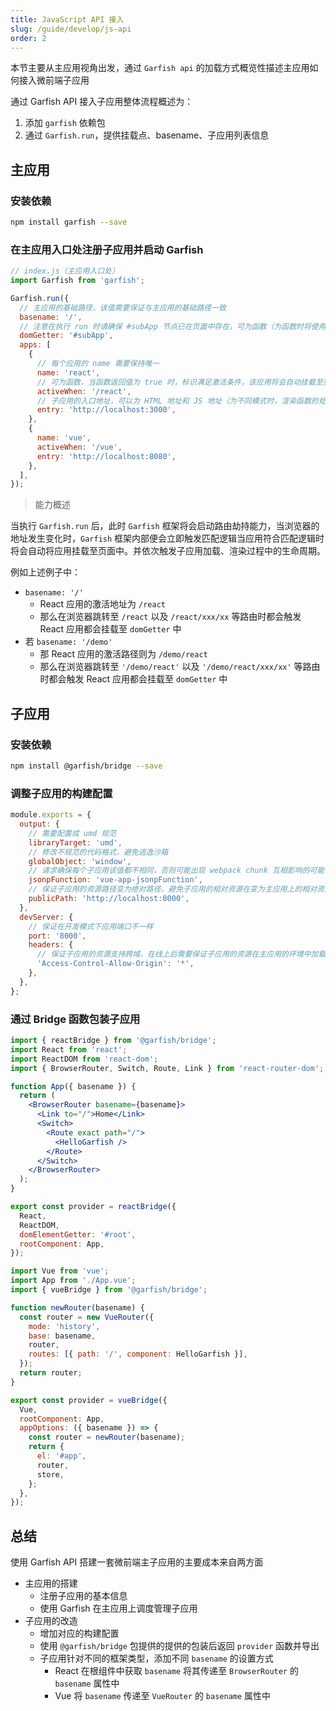 ```yaml
---
title: JavaScript API 接入
slug: /guide/develop/js-api
order: 2
---
```


本节主要从主应用视角出发，通过 `Garfish api` 的加载方式概览性描述主应用如何接入微前端子应用

通过 Garfish API 接入子应用整体流程概述为：

1. 添加 `garfish` 依赖包
2. 通过 `Garfish.run`，提供挂载点、basename、子应用列表信息

## 主应用

### 安装依赖

```bash npm2yarn
npm install garfish --save
```

### 在主应用入口处注册子应用并启动 Garfish

```js
// index.js（主应用入口处）
import Garfish from 'garfish';

Garfish.run({
  // 主应用的基础路径，该值需要保证与主应用的基础路径一致
  basename: '/',
  // 注意在执行 run 时请确保 #subApp 节点已在页面中存在，可为函数（为函数时将使用函数返回时作为挂载点）
  domGetter: '#subApp',
  apps: [
    {
      // 每个应用的 name 需要保持唯一
      name: 'react',
      // 可为函数，当函数返回值为 true 时，标识满足激活条件，该应用将会自动挂载至页面中，手动挂在时可不填写该参数
      activeWhen: '/react',
      // 子应用的入口地址，可以为 HTML 地址和 JS 地址（为不同模式时，渲染函数的处理有所不同）
      entry: 'http://localhost:3000',
    },
    {
      name: 'vue',
      activeWhen: '/vue',
      entry: 'http://localhost:8080',
    },
  ],
});
```

> 能力概述

当执行 `Garfish.run` 后，此时 `Garfish` 框架将会启动路由劫持能力，当浏览器的地址发生变化时，`Garfish` 框架内部便会立即触发匹配逻辑当应用符合匹配逻辑时将会自动将应用挂载至页面中。并依次触发子应用加载、渲染过程中的生命周期。

例如上述例子中：

- `basename: '/'`
  - React 应用的激活地址为 `/react`
  - 那么在浏览器跳转至 `/react` 以及 `/react/xxx/xx` 等路由时都会触发 React 应用都会挂载至 `domGetter` 中
- 若 `basename: '/demo'`
  - 那 React 应用的激活路径则为 `/demo/react`
  - 那么在浏览器跳转至 `'/demo/react'` 以及 `'/demo/react/xxx/xx'` 等路由时都会触发 React 应用都会挂载至 `domGetter` 中

## 子应用

### 安装依赖

```bash npm2yarn
npm install @garfish/bridge --save
```

### 调整子应用的构建配置

<Tabs>
  <TabItem value="Webpack" label="Webpack" default>

```js
module.exports = {
  output: {
    // 需要配置成 umd 规范
    libraryTarget: 'umd',
    // 修改不规范的代码格式，避免逃逸沙箱
    globalObject: 'window',
    // 请求确保每个子应用该值都不相同，否则可能出现 webpack chunk 互相影响的可能
    jsonpFunction: 'vue-app-jsonpFunction',
    // 保证子应用的资源路径变为绝对路径，避免子应用的相对资源在变为主应用上的相对资源，因为子应用和主应用在同一个文档流，相对路径是相对于主应用而言的
    publicPath: 'http://localhost:8000',
  },
  devServer: {
    // 保证在开发模式下应用端口不一样
    port: '8000',
    headers: {
      // 保证子应用的资源支持跨域，在线上后需要保证子应用的资源在主应用的环境中加载不会存在跨域问题（**也需要限制范围注意安全问题**）
      'Access-Control-Allow-Origin': '*',
    },
  },
};
```

  </TabItem>
</Tabs>

### 通过 Bridge 函数包装子应用

<Tabs groupId="framework">
  <TabItem value="React" label="React" default>

```jsx
import { reactBridge } from '@garfish/bridge';
import React from 'react';
import ReactDOM from 'react-dom';
import { BrowserRouter, Switch, Route, Link } from 'react-router-dom';

function App({ basename }) {
  return (
    <BrowserRouter basename={basename}>
      <Link to="/">Home</Link>
      <Switch>
        <Route exact path="/">
          <HelloGarfish />
        </Route>
      </Switch>
    </BrowserRouter>
  );
}

export const provider = reactBridge({
  React,
  ReactDOM,
  domElementGetter: '#root',
  rootComponent: App,
});
```

  </TabItem>
  <TabItem value="Vue" label="Vue">

```jsx
import Vue from 'vue';
import App from './App.vue';
import { vueBridge } from '@garfish/bridge';

function newRouter(basename) {
  const router = new VueRouter({
    mode: 'history',
    base: basename,
    router,
    routes: [{ path: '/', component: HelloGarfish }],
  });
  return router;
}

export const provider = vueBridge({
  Vue,
  rootComponent: App,
  appOptions: ({ basename }) => {
    const router = newRouter(basename);
    return {
      el: '#app',
      router,
      store,
    };
  },
});
```

  </TabItem>
</Tabs>

## 总结

使用 Garfish API 搭建一套微前端主子应用的主要成本来自两方面

- 主应用的搭建
  - 注册子应用的基本信息
  - 使用 Garfish 在主应用上调度管理子应用
- 子应用的改造
  - 增加对应的构建配置
  - 使用 `@garfish/bridge` 包提供的提供的包装后返回 `provider` 函数并导出
  - 子应用针对不同的框架类型，添加不同 `basename` 的设置方式
    - React 在根组件中获取 `basename` 将其传递至 `BrowserRouter` 的 `basename` 属性中
    - Vue 将 `basename` 传递至 `VueRouter` 的 `basename` 属性中
